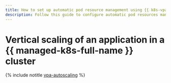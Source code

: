 ```yaml
---
title: How to set up automatic pod resource management using {{ k8s-vpa }} in {{ managed-k8s-full-name }}
description: Follow this guide to configure automatic pod resources management using {{ k8s-vpa }} in {{ managed-k8s-name }}.
---
```


# Vertical scaling of an application in a {{ managed-k8s-full-name }} cluster

{% include notitle [vpa-autoscaling](../../_tutorials/k8s/vpa-autoscaling.md) %}